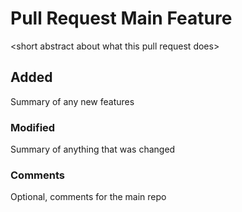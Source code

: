 # Pull Request Main Feature

\<short abstract about what this pull request does\>

## Added
Summary of any new features


### Modified
Summary of anything that was changed

### Comments
Optional, comments for the main repo
